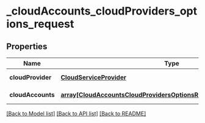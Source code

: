 # _cloudAccounts_cloudProviders_options_request

## Properties
Name | Type | Description | Notes
------------ | ------------- | ------------- | -------------
**cloudProvider** | [**CloudServiceProvider**](CloudServiceProvider.md) |  | [default to null]
**cloudAccounts** | [**array[CloudAccountsCloudProvidersOptionsRequestCloudAccountsInner]**](CloudAccountsCloudProvidersOptionsRequestCloudAccountsInner.md) |  | [default to null]

[[Back to Model list]](../README.md#documentation-for-models) [[Back to API list]](../README.md#documentation-for-api-endpoints) [[Back to README]](../README.md)


